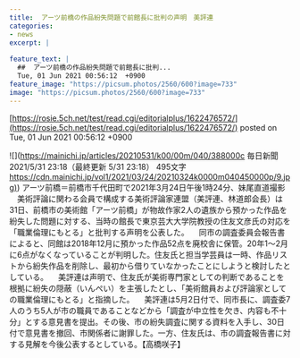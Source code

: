 ```yaml
---
title:  アーツ前橋の作品紛失問題で前館長に批判の声明　美評連  
categories:
- news
excerpt: |
  
feature_text: |
  ##  アーツ前橋の作品紛失問題で前館長に批判...
  Tue, 01 Jun 2021 00:56:12  +0900
feature_image: "https://picsum.photos/2560/600?image=733"
image: "https://picsum.photos/2560/600?image=733"
---
```


[https://rosie.5ch.net/test/read.cgi/editorialplus/1622476572/](https://rosie.5ch.net/test/read.cgi/editorialplus/1622476572/)
posted on Tue, 01 Jun 2021 00:56:12  +0900

<!--more-->

![](https://mainichi.jp/articles/20210531/k00/00m/040/388000c 毎日新聞 2021/5/31 23:18（最終更新 5/31 23:18） 495文字 [https://cdn.mainichi.jp/vol1/2021/03/24/20210324k0000m040450000p/9.jpg)](https://cdn.mainichi.jp/vol1/2021/03/24/20210324k0000m040450000p/9.jpg)) アーツ前橋＝前橋市千代田町で2021年3月24日午後1時24分、妹尾直道撮影 　美術評論に関わる会員で構成する美術評論家連盟（美評連、林道郎会長）は31日、前橋市の美術館「アーツ前橋」が物故作家2人の遺族から預かった作品を紛失した問題に対する、当時の館長で東京芸大大学院教授の住友文彦氏の対応を「職業倫理にもとる」と批判する声明を公表した。 　同市の調査委員会報告書によると、同館は2018年12月に預かった作品52点を廃校舎に保管。20年1〜2月に6点がなくなっていることが判明した。住友氏と担当学芸員は一時、作品リストから紛失作品を削除し、最初から借りていなかったことにしようと検討したとしている。 　美評連は声明で、住友氏が美術専門家としての判断であることを根拠に紛失の隠蔽（いんぺい）を主張したとし、「美術館員および評論家としての職業倫理にもとる」と指摘した。 　美評連は5月2日付で、同市長に、調査委7人のうち5人が市の職員であることなどから「調査が中立性を欠き、内容も不十分」とする意見書を提出。その後、市の紛失調査に関する資料を入手し、30日付で意見書を撤回、市関係者に謝罪した。一方、住友氏は、市の調査報告書に対する見解を今後公表するとしている。【高橋咲子】
